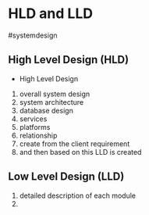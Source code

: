 #  HLD and LLD
#systemdesign

## High Level Design (HLD)
- High Level Design
1. overall system design
2. system architecture
3. database design
4. services 
5. platforms
6. relationship
7. create from the client requirement
8. and then based on this LLD is created


## Low Level Design (LLD)
1. detailed description of each module
2. 



